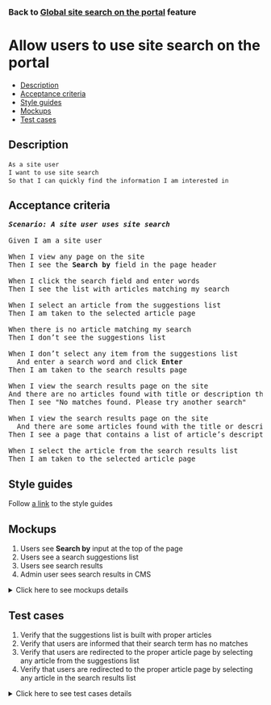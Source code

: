 ### Back to [Global site search on the portal](../../README.md) feature

# Allow users to use site search on the portal

- [Description](#description)
- [Acceptance criteria](#acceptance-criteria)
- [Style guides](#style-guides)
- [Mockups](#mockups)
- [Test cases](#test-cases)

## Description

    As a site user
    I want to use site search
    So that I can quickly find the information I am interested in

## Acceptance criteria

<pre>
<b><i>Scenario: A site user uses site search</i></b>

Given I am a site user

When I view any page on the site
Then I see the <b>Search by</b> field in the page header

When I click the search field and enter words
Then I see the list with articles matching my search

When I select an article from the suggestions list
Then I am taken to the selected article page

When there is no article matching my search
Then I don’t see the suggestions list

When I don’t select any item from the suggestions list
  And enter a search word and click <b>Enter</b>
Then I am taken to the search results page

When I view the search results page on the site
And there are no articles found with title or description that matches my search
Then I see "No matches found. Please try another search"

When I view the search results page on the site
  And there are some articles found with the title or description that matches my search
Then I see a page that contains a list of article’s description and a link to the article page with the highlighted search term

When I select the article from the search results list
Then I am taken to the selected article page
</pre>

## Style guides

Follow [a link](https://www.figma.com/proto/0zkkf5WC77OSpvyD6YXpFE/Style-guides?page-id=0%3A1&node-id=19%3A5368&viewport=266%2C48%2C0.54&scaling=min-zoom&starting-point-node-id=19%3A5368) to the style guides

## Mockups

1. Users see <b>Search by</b> input at the top of the page
2. Users see a search suggestions list
3. Users see search results
4. Admin user sees search results in CMS

<details>
  <summary>Click here to see mockups details</summary>

**1. Users see Search by input at the top of the page:**

![Users see Search by input at the top of the page](/web_application_features/global_site_search/images/site_search.png)

**2. Users see a search suggestions list:**

![Users see a search suggestions list](/web_application_features/global_site_search/images/site_search_suggestions.png)

**3. Users see search results:**

![Users see search results](/web_application_features/global_site_search/images/search_result_in_main_page.png)

**4. Admin user sees search results in CMS:**

![Admin user sees search results in CMS](/web_application_features/global_site_search/images/search_result_in_cms_page.png)

</details>

## Test cases

1. Verify that the suggestions list is built with proper articles
2. Verify that users are informed that their search term has no matches
3. Verify that users are redirected to the proper article page by selecting any article from the suggestions list
4. Verify that users are redirected to the proper article page by selecting any article in the search results list

<details>
  <summary>Click here to see test cases details</summary>

### **#1. Verify that the suggestions list is built with proper articles**

|Preconditions|Steps|Expected result
------|-------|----------
|- Go to the Sports Hub home page</br>- There are only 3 articles in different categories that contain the word **ball**|1) In the page heading, select the search box, and then enter the word **ball**</br>2) Click **Enter**|1) Suggestions list is formed only with 3 articles that contain the word **ball**</br>2) Search results page contains only 3 articles that contain the word **ball**|

### **#2. Verify that users are informed that their search term has no matches**

|Preconditions|Steps|Expected result
------|-------|----------
|- Go to the Sports Hub home page</br>- There are no articles in different categories that contain the word **ball**|1) In the page heading, select the search box, and then enter the word **ball**</br>2) Click **Enter**|1) No suggestions are shown</br>2) "No matches found. Please try another search" message appears on the search results page|

### **#3. Verify that users are redirected to the proper article page by selecting any article from the suggestions list**

|Preconditions|Steps|Expected result
------|-------|----------
|Go to the Sports Hub home page|1) In the page heading, select the search box, and then enter some words</br>2) Select any article from the suggestions list|1) The search term is highlighted in search results</br>2) The user is redirected to the proper article page|

### **#4. Verify that users are redirected to the proper article page by selecting any article in the search results list**

|Preconditions|Steps|Expected result
------|-------|----------
|- Go to the Sports Hub home page</br>- The user is logged in|1) In the page heading, select the search box, and then enter some words</br>2) Click **Enter**</br>3) Select any article from the suggestions list|1) The search term is highlighted in search results</br>2) The user is redirected to the proper article page|
</details>
